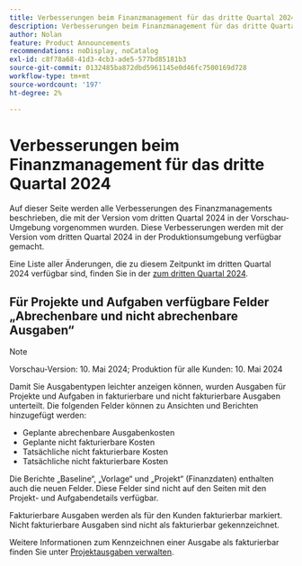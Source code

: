 ```yaml
---
title: Verbesserungen beim Finanzmanagement für das dritte Quartal 2024
description: Verbesserungen beim Finanzmanagement für das dritte Quartal 2024
author: Nolan
feature: Product Announcements
recommendations: noDisplay, noCatalog
exl-id: c8f78a68-41d3-4cb3-ade5-577bd85181b3
source-git-commit: 0132485ba872dbd5961145e0d46fc7500169d728
workflow-type: tm+mt
source-wordcount: '197'
ht-degree: 2%

---
```


# Verbesserungen beim Finanzmanagement für das dritte Quartal 2024

Auf dieser Seite werden alle Verbesserungen des Finanzmanagements beschrieben, die mit der Version vom dritten Quartal 2024 in der Vorschau-Umgebung vorgenommen wurden. Diese Verbesserungen werden mit der Version vom dritten Quartal 2024 in der Produktionsumgebung verfügbar gemacht.

Eine Liste aller Änderungen, die zu diesem Zeitpunkt im dritten Quartal 2024 verfügbar sind, finden Sie in der [ zum dritten Quartal 2024](/help/quicksilver/product-announcements/product-releases/24-q3-release-activity/24-q3-release-overview.md).

## Für Projekte und Aufgaben verfügbare Felder „Abrechenbare und nicht abrechenbare Ausgaben“

>[!NOTE]
>
>Vorschau-Version: 10. Mai 2024; Produktion für alle Kunden: 10. Mai 2024

Damit Sie Ausgabentypen leichter anzeigen können, wurden Ausgaben für Projekte und Aufgaben in fakturierbare und nicht fakturierbare Ausgaben unterteilt. Die folgenden Felder können zu Ansichten und Berichten hinzugefügt werden:

* Geplante abrechenbare Ausgabenkosten
* Geplante nicht fakturierbare Kosten
* Tatsächliche nicht fakturierbare Kosten
* Tatsächliche nicht fakturierbare Kosten

Die Berichte „Baseline“, „Vorlage“ und „Projekt“ (Finanzdaten) enthalten auch die neuen Felder. Diese Felder sind nicht auf den Seiten mit den Projekt- und Aufgabendetails verfügbar.

Fakturierbare Ausgaben werden als für den Kunden fakturierbar markiert. Nicht fakturierbare Ausgaben sind nicht als fakturierbar gekennzeichnet.

Weitere Informationen zum Kennzeichnen einer Ausgabe als fakturierbar finden Sie unter [Projektausgaben verwalten](/help/quicksilver/manage-work/projects/project-finances/manage-project-expenses.md).
